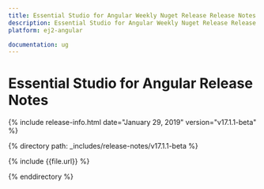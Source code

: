 ```yaml
---
title: Essential Studio for Angular Weekly Nuget Release Release Notes  
description: Essential Studio for Angular Weekly Nuget Release Release Notes  
platform: ej2-angular

documentation: ug
---
```


# Essential Studio for  Angular  Release Notes  

{% include release-info.html date="January 29, 2019"   version="v17.1.1-beta"  %} 

{% directory path: _includes/release-notes/v17.1.1-beta %}

{% include {{file.url}} %}

{% enddirectory %}
